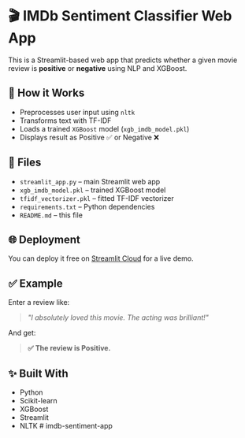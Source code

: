 # 🎬 IMDb Sentiment Classifier Web App

This is a Streamlit-based web app that predicts whether a given movie review is **positive** or **negative** using NLP and XGBoost.

## 🚀 How it Works

- Preprocesses user input using `nltk`
- Transforms text with TF-IDF
- Loads a trained `XGBoost` model (`xgb_imdb_model.pkl`)
- Displays result as Positive ✅ or Negative ❌

## 📂 Files

- `streamlit_app.py` – main Streamlit web app
- `xgb_imdb_model.pkl` – trained XGBoost model
- `tfidf_vectorizer.pkl` – fitted TF-IDF vectorizer
- `requirements.txt` – Python dependencies
- `README.md` – this file

## 🌐 Deployment

You can deploy it free on [Streamlit Cloud](https://streamlit.io/cloud) for a live demo.

## ✅ Example

Enter a review like:

> _"I absolutely loved this movie. The acting was brilliant!"_

And get:

> **✅ The review is Positive.**

## ✨ Built With

- Python
- Scikit-learn
- XGBoost
- Streamlit
- NLTK
#   i m d b - s e n t i m e n t - a p p  
 